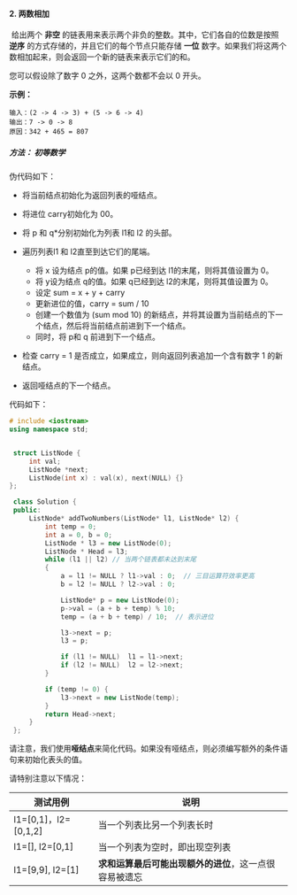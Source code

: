 #### 2. 两数相加

​        给出两个 **非空** 的链表用来表示两个非负的整数。其中，它们各自的位数是按照 **逆序** 的方式存储的，并且它们的每个节点只能存储 **一位** 数字。如果我们将这两个数相加起来，则会返回一个新的链表来表示它们的和。

您可以假设除了数字 0 之外，这两个数都不会以 0 开头。

**示例：**

```
输入：(2 -> 4 -> 3) + (5 -> 6 -> 4)
输出：7 -> 0 -> 8
原因：342 + 465 = 807
```



##### 方法： 初等数学

伪代码如下：

- 将当前结点初始化为返回列表的哑结点。

- 将进位 carry初始化为 00。

- 将 p 和 q*分别初始化为列表 l1和 l2 的头部。

- 遍历列表l1 和 l2直至到达它们的尾端。

  - 将 x 设为结点 p的值。如果 p已经到达 l1的末尾，则将其值设置为 0。
  - 将 y设为结点 q的值。如果 q已经到达 l2的末尾，则将其值设置为 0。
  - 设定 sum = x + y + carry
  - 更新进位的值，carry = sum / 10
  - 创建一个数值为 (sum mod 10) 的新结点，并将其设置为当前结点的下一个结点，然后将当前结点前进到下一个结点。
  - 同时，将 p和 q 前进到下一个结点。

- 检查 carry = 1 是否成立，如果成立，则向返回列表追加一个含有数字 1 的新结点。

- 返回哑结点的下一个结点。

  

代码如下：

```C++
# include <iostream>
using namespace std;


 struct ListNode {
     int val;
     ListNode *next;
     ListNode(int x) : val(x), next(NULL) {}
};

 class Solution {
 public:
	 ListNode* addTwoNumbers(ListNode* l1, ListNode* l2) {
		 int temp = 0;
		 int a = 0, b = 0;
		 ListNode * l3 = new ListNode(0);
		 ListNode * Head = l3;
		 while (l1 || l2) // 当两个链表都未达到末尾
		 {
			 a = l1 != NULL ? l1->val : 0;  // 三目运算符效率更高
			 b = l2 != NULL ? l2->val : 0;

			 ListNode* p = new ListNode(0);
			 p->val = (a + b + temp) % 10;
			 temp = (a + b + temp) / 10;  // 表示进位

			 l3->next = p;
			 l3 = p;

			 if (l1 != NULL)  l1 = l1->next;
			 if (l2 != NULL)  l2 = l2->next;
		 }

		 if (temp != 0) {
			 l3->next = new ListNode(temp);
		 }
		 return Head->next;
	 }
 };
```

​        请注意，我们使用**哑结点**来简化代码。如果没有哑结点，则必须编写额外的条件语句来初始化表头的值。

请特别注意以下情况：

| 测试用例             | 说明                                                   |
| -------------------- | ------------------------------------------------------ |
| l1=[0,1]，l2=[0,1,2] | 当一个列表比另一个列表长时                             |
| l1=[], l2=[0,1]      | 当一个列表为空时，即出现空列表                         |
| l1=[9,9], l2=[1]     | **求和运算最后可能出现额外的进位**，这一点很容易被遗忘 |


